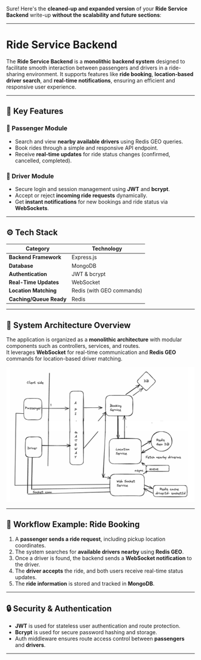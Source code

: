 Sure! Here's the **cleaned-up and expanded version** of your **Ride Service Backend** write-up **without the scalability and future sections**:

---

# **Ride Service Backend**

The **Ride Service Backend** is a **monolithic backend system** designed to facilitate smooth interaction between passengers and drivers in a ride-sharing environment. It supports features like **ride booking**, **location-based driver search**, and **real-time notifications**, ensuring an efficient and responsive user experience.

---

## 🔧 **Key Features**

### 👤 Passenger Module
- Search and view **nearby available drivers** using Redis GEO queries.
- Book rides through a simple and responsive API endpoint.
- Receive **real-time updates** for ride status changes (confirmed, cancelled, completed).

### 🚗 Driver Module
- Secure login and session management using **JWT** and **bcrypt**.
- Accept or reject **incoming ride requests** dynamically.
- Get **instant notifications** for new bookings and ride status via **WebSockets**.

---

## ⚙️ **Tech Stack**

| Category                | Technology                    |
|------------------------|-------------------------------|
| **Backend Framework**  | Express.js                    |
| **Database**           | MongoDB                       |
| **Authentication**     | JWT & bcrypt                  |
| **Real-Time Updates**  | WebSocket                     |
| **Location Matching**  | Redis (with GEO commands)     |
| **Caching/Queue Ready**| Redis                         |

---

## 🧠 **System Architecture Overview**

The application is organized as a **monolithic architecture** with modular components such as controllers, services, and routes.  
It leverages **WebSocket** for real-time communication and **Redis GEO** commands for location-based driver matching.

![Ride Service Architecture](https://github.com/abhijeetGupta7/RIDE_SERVICE_BACKEND/blob/master/Ride_Service_Architecture.png)

---

## 🔁 **Workflow Example: Ride Booking**

1. A **passenger sends a ride request**, including pickup location coordinates.
2. The system searches for **available drivers nearby** using **Redis GEO**.
3. Once a driver is found, the backend sends a **WebSocket notification** to the driver.
4. The **driver accepts** the ride, and both users receive real-time status updates.
5. The **ride information** is stored and tracked in **MongoDB**.

---

## 🔒 **Security & Authentication**

- **JWT** is used for stateless user authentication and route protection.
- **Bcrypt** is used for secure password hashing and storage.
- Auth middleware ensures route access control between **passengers** and **drivers**.

---
